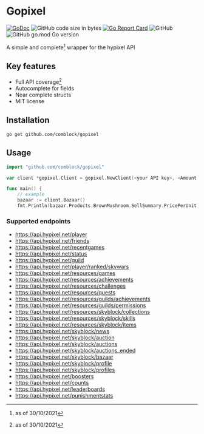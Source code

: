 # Gopixel
[![GoDoc](https://img.shields.io/badge/Godoc-Reference-%2300ADD8?style=for-the-badge)](https://godoc.org/github.com/comblock/gopixel)
![GitHub code size in bytes](https://img.shields.io/github/languages/code-size/comblock/gopixel?style=for-the-badge)
[![Go Report Card](https://img.shields.io/badge/go%20report-A-red.svg?style=for-the-badge)](https://goreportcard.com/report/github.com/comblock/gopixel)
![GitHub](https://img.shields.io/github/license/comblock/gopixel?style=for-the-badge)
![GitHub go.mod Go version](https://img.shields.io/github/go-mod/go-version/comblock/gopixel?color=yellow&style=for-the-badge)

A simple and complete[^1] wrapper for the hypixel API

## Key features 
- Full API coverage[^1]
- Autocomplete for fields
- Near complete structs
- MIT license

## Installation
```
go get github.com/comblock/gopixel
```

## Usage
```go
import "github.com/comblock/gopixel"

var client *gopixel.Client = gopixel.NewClient(<your API key>, <Amount of retries (0 is default value)>)

func main() {
	// example
	bazaar := client.Bazaar()
  	fmt.Println(bazaar.Products.BrownMushroom.SellSummary.PricePerUnit)

```

### Supported endpoints
- https://api.hypixel.net/player
- https://api.hypixel.net/friends
- https://api.hypixel.net/recentgames
- https://api.hypixel.net/status
- https://api.hypixel.net/guild
- https://api.hypixel.net/player/ranked/skywars
- https://api.hypixel.net/resources/games
- https://api.hypixel.net/resources/achievements
- https://api.hypixel.net/resources/challenges
- https://api.hypixel.net/resources/quests
- https://api.hypixel.net/resources/guilds/achievements
- https://api.hypixel.net/resources/guilds/permissions
- https://api.hypixel.net/resources/skyblock/collections
- https://api.hypixel.net/resources/skyblock/skills
- https://api.hypixel.net/resources/skyblock/items
- https://api.hypixel.net/skyblock/news
- https://api.hypixel.net/skyblock/auction
- https://api.hypixel.net/skyblock/auctions
- https://api.hypixel.net/skyblock/auctions_ended
- https://api.hypixel.net/skyblock/bazaar
- https://api.hypixel.net/skyblock/profile
- https://api.hypixel.net/skyblock/profiles
- https://api.hypixel.net/boosters
- https://api.hypixel.net/counts
- https://api.hypixel.net/leaderboards
- https://api.hypixel.net/punishmentstats

[^1]: as of 30/10/2021
